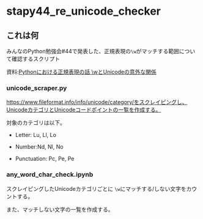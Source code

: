 # stapy44_re_unicode_checker

## これは何

みんなのPython勉強会#44で発表した、正規表現の`\w`がマッチする範囲について確認するスクリプト

資料:[Pythonにおける正規表現の話
\wとUnicodeの意外な関係](https://gitpitch.com/NaoY-2501/GitPitch-Slides?p=stapy44_20190410#/)

### unicode_scraper.py

https://www.fileformat.info/info/unicode/category/をスクレイピングし、UnicodeカテゴリとUnicodeコードポイントの一覧を作成する。

対象のカテゴリは以下。


- Letter: Lu, Ll, Lo

- Number:Nd, Nl, No

- Punctuation: Pc, Pe, Pe

### any_word_char_check.ipynb

スクレイピングしたUnicodeカテゴリごとに `\w`にマッチする/しない文字をカウントする。

また、マッチしない文字の一覧を作成する。